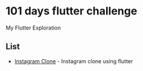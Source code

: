 # 101 days flutter challenge

My Flutter Exploration 

## List 

* [Instagram Clone](https://github.com/kharisazhar/daily_flutter/tree/master/instagram_app) - Instagram clone using flutter
